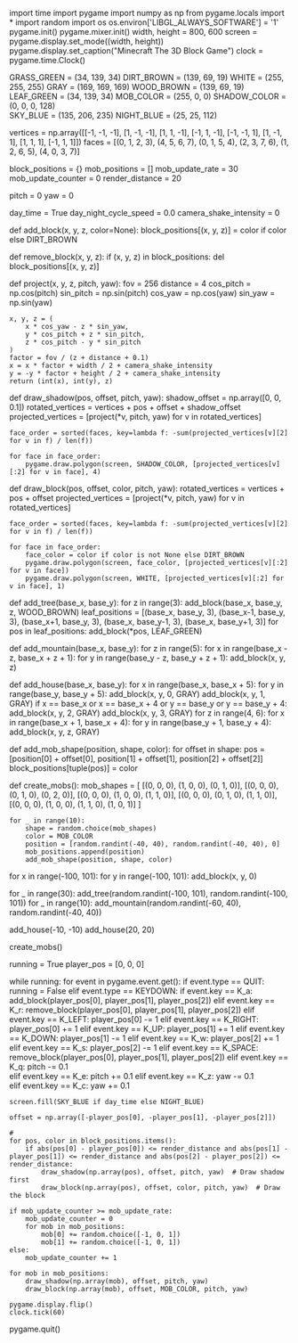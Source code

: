 import time
import pygame
import numpy as np
from pygame.locals import *
import random
import os
os.environ['LIBGL_ALWAYS_SOFTWARE'] = '1'
pygame.init()
pygame.mixer.init()
width, height = 800, 600
screen = pygame.display.set_mode((width, height))
pygame.display.set_caption("Minecraft The 3D Block Game")
clock = pygame.time.Clock()

GRASS_GREEN = (34, 139, 34)
DIRT_BROWN = (139, 69, 19)
WHITE = (255, 255, 255)
GRAY = (169, 169, 169)
WOOD_BROWN = (139, 69, 19)
LEAF_GREEN = (34, 139, 34)
MOB_COLOR = (255, 0, 0)
SHADOW_COLOR = (0, 0, 0, 128)  
SKY_BLUE = (135, 206, 235)
NIGHT_BLUE = (25, 25, 112)

vertices = np.array([[-1, -1, -1], [1, -1, -1], [1, 1, -1], [-1, 1, -1],
                     [-1, -1, 1], [1, -1, 1], [1, 1, 1], [-1, 1, 1]])
faces = [(0, 1, 2, 3), (4, 5, 6, 7), (0, 1, 5, 4), (2, 3, 7, 6), (1, 2, 6, 5), (4, 0, 3, 7)]

block_positions = {}
mob_positions = []
mob_update_rate = 30
mob_update_counter = 0
render_distance = 20

pitch = 0
yaw = 0

day_time = True
day_night_cycle_speed = 0.0
camera_shake_intensity = 0

def add_block(x, y, z, color=None):
    block_positions[(x, y, z)] = color if color else DIRT_BROWN

def remove_block(x, y, z):
    if (x, y, z) in block_positions:
        del block_positions[(x, y, z)]

def project(x, y, z, pitch, yaw):
    fov = 256
    distance = 4
    cos_pitch = np.cos(pitch)
    sin_pitch = np.sin(pitch)
    cos_yaw = np.cos(yaw)
    sin_yaw = np.sin(yaw)

    x, y, z = (
        x * cos_yaw - z * sin_yaw,
        y * cos_pitch + z * sin_pitch,
        z * cos_pitch - y * sin_pitch
    )
    factor = fov / (z + distance + 0.1)
    x = x * factor + width / 2 + camera_shake_intensity
    y = -y * factor + height / 2 + camera_shake_intensity
    return (int(x), int(y), z)

def draw_shadow(pos, offset, pitch, yaw):
    shadow_offset = np.array([0, 0, 0.1]) 
    rotated_vertices = vertices + pos + offset + shadow_offset
    projected_vertices = [project(*v, pitch, yaw) for v in rotated_vertices]

    face_order = sorted(faces, key=lambda f: -sum(projected_vertices[v][2] for v in f) / len(f))

    for face in face_order:
        pygame.draw.polygon(screen, SHADOW_COLOR, [projected_vertices[v][:2] for v in face], 4)  

def draw_block(pos, offset, color, pitch, yaw):
    rotated_vertices = vertices + pos + offset
    projected_vertices = [project(*v, pitch, yaw) for v in rotated_vertices]

    face_order = sorted(faces, key=lambda f: -sum(projected_vertices[v][2] for v in f) / len(f))

    for face in face_order:
        face_color = color if color is not None else DIRT_BROWN
        pygame.draw.polygon(screen, face_color, [projected_vertices[v][:2] for v in face])
        pygame.draw.polygon(screen, WHITE, [projected_vertices[v][:2] for v in face], 1)

def add_tree(base_x, base_y):
    for z in range(3):
        add_block(base_x, base_y, z, WOOD_BROWN)
    leaf_positions = [(base_x, base_y, 3), (base_x-1, base_y, 3), (base_x+1, base_y, 3), 
                      (base_x, base_y-1, 3), (base_x, base_y+1, 3)]
    for pos in leaf_positions:
        add_block(*pos, LEAF_GREEN)

def add_mountain(base_x, base_y):
    for z in range(5):
        for x in range(base_x - z, base_x + z + 1):
            for y in range(base_y - z, base_y + z + 1):
                add_block(x, y, z)

def add_house(base_x, base_y):
    for x in range(base_x, base_x + 5):
        for y in range(base_y, base_y + 5):
            add_block(x, y, 0, GRAY)
            add_block(x, y, 1, GRAY)
            if x == base_x or x == base_x + 4 or y == base_y or y == base_y + 4:
                add_block(x, y, 2, GRAY)
                add_block(x, y, 3, GRAY)
    for z in range(4, 6):
        for x in range(base_x + 1, base_x + 4):
            for y in range(base_y + 1, base_y + 4):
                add_block(x, y, z, GRAY)

def add_mob_shape(position, shape, color):
    for offset in shape:
        pos = [position[0] + offset[0], position[1] + offset[1], position[2] + offset[2]]
        block_positions[tuple(pos)] = color

def create_mobs():
    mob_shapes = [
        [(0, 0, 0), (1, 0, 0), (0, 1, 0)],
        [(0, 0, 0), (0, 1, 0), (0, 2, 0)],
        [(0, 0, 0), (1, 0, 0), (1, 1, 0)],
        [(0, 0, 0), (0, 1, 0), (1, 1, 0)],
        [(0, 0, 0), (1, 0, 0), (1, 1, 0), (1, 0, 1)]
    ]

    for _ in range(10):
        shape = random.choice(mob_shapes)
        color = MOB_COLOR
        position = [random.randint(-40, 40), random.randint(-40, 40), 0]
        mob_positions.append(position)
        add_mob_shape(position, shape, color)


for x in range(-100, 101):
    for y in range(-100, 101):
        add_block(x, y, 0)

for _ in range(30):
    add_tree(random.randint(-100, 101), random.randint(-100, 101))
for _ in range(10):
    add_mountain(random.randint(-60, 40), random.randint(-40, 40))

add_house(-10, -10)
add_house(20, 20)

create_mobs()

running = True
player_pos = [0, 0, 0]

while running:
    for event in pygame.event.get():
        if event.type == QUIT:
            running = False
        elif event.type == KEYDOWN:
            if event.key == K_a:
                add_block(player_pos[0], player_pos[1], player_pos[2])
            elif event.key == K_r:
                remove_block(player_pos[0], player_pos[1], player_pos[2])
            elif event.key == K_LEFT:
                player_pos[0] -= 1
            elif event.key == K_RIGHT:
                player_pos[0] += 1
            elif event.key == K_UP:
                player_pos[1] += 1
            elif event.key == K_DOWN:
                player_pos[1] -= 1
            elif event.key == K_w:
                player_pos[2] += 1
            elif event.key == K_s:
                player_pos[2] -= 1
            elif event.key == K_SPACE:
                remove_block(player_pos[0], player_pos[1], player_pos[2])
            elif event.key == K_q:
                pitch -= 0.1  
            elif event.key == K_e:
                pitch += 0.1 
            elif event.key == K_z:
                yaw -= 0.1   
            elif event.key == K_c:
                yaw += 0.1  

    screen.fill(SKY_BLUE if day_time else NIGHT_BLUE)

    offset = np.array([-player_pos[0], -player_pos[1], -player_pos[2]])

    #
    for pos, color in block_positions.items():
        if abs(pos[0] - player_pos[0]) <= render_distance and abs(pos[1] - player_pos[1]) <= render_distance and abs(pos[2] - player_pos[2]) <= render_distance:
            draw_shadow(np.array(pos), offset, pitch, yaw)  # Draw shadow first
            draw_block(np.array(pos), offset, color, pitch, yaw)  # Draw the block

    if mob_update_counter >= mob_update_rate:
        mob_update_counter = 0
        for mob in mob_positions:
            mob[0] += random.choice([-1, 0, 1])
            mob[1] += random.choice([-1, 0, 1])
    else:
        mob_update_counter += 1

    for mob in mob_positions:
        draw_shadow(np.array(mob), offset, pitch, yaw)  
        draw_block(np.array(mob), offset, MOB_COLOR, pitch, yaw) 

    pygame.display.flip()
    clock.tick(60)

pygame.quit()
